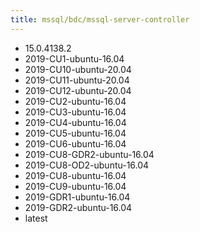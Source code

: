 ```yaml
---
title: mssql/bdc/mssql-server-controller
---
```

- 15.0.4138.2
- 2019-CU1-ubuntu-16.04
- 2019-CU10-ubuntu-20.04
- 2019-CU11-ubuntu-20.04
- 2019-CU12-ubuntu-20.04
- 2019-CU2-ubuntu-16.04
- 2019-CU3-ubuntu-16.04
- 2019-CU4-ubuntu-16.04
- 2019-CU5-ubuntu-16.04
- 2019-CU6-ubuntu-16.04
- 2019-CU8-GDR2-ubuntu-16.04
- 2019-CU8-OD2-ubuntu-16.04
- 2019-CU8-ubuntu-16.04
- 2019-CU9-ubuntu-16.04
- 2019-GDR1-ubuntu-16.04
- 2019-GDR2-ubuntu-16.04
- latest
